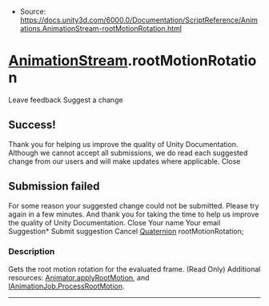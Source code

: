 * Source: https://docs.unity3d.com/6000.0/Documentation/ScriptReference/Animations.AnimationStream-rootMotionRotation.html

#  [AnimationStream](https://docs.unity3d.com/6000.0/Documentation/ScriptReference/Animations.AnimationStream.html).rootMotionRotation
Leave feedback
Suggest a change
## Success!
Thank you for helping us improve the quality of Unity Documentation. Although we cannot accept all submissions, we do read each suggested change from our users and will make updates where applicable.
Close
## Submission failed
For some reason your suggested change could not be submitted. Please <a>try again</a> in a few minutes. And thank you for taking the time to help us improve the quality of Unity Documentation.
Close
Your name Your email Suggestion* Submit suggestion
Cancel
[Quaternion](https://docs.unity3d.com/6000.0/Documentation/ScriptReference/Quaternion.html) rootMotionRotation; 
### Description
Gets the root motion rotation for the evaluated frame. (Read Only)
Additional resources: [Animator.applyRootMotion](https://docs.unity3d.com/6000.0/Documentation/ScriptReference/Animator-applyRootMotion.html), and [IAnimationJob.ProcessRootMotion](https://docs.unity3d.com/6000.0/Documentation/ScriptReference/Animations.IAnimationJob.ProcessRootMotion.html).
* * *
